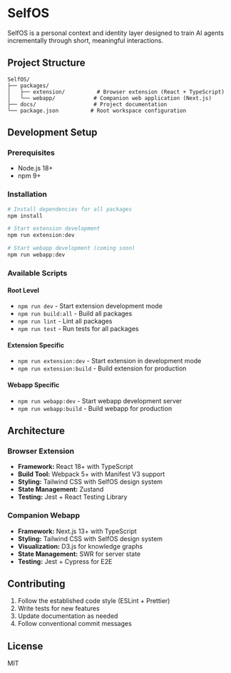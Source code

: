 # SelfOS

SelfOS is a personal context and identity layer designed to train AI agents incrementally through short, meaningful interactions.

## Project Structure

```
SelfOS/
├── packages/
│   ├── extension/          # Browser extension (React + TypeScript)
│   └── webapp/            # Companion web application (Next.js)
├── docs/                  # Project documentation
└── package.json          # Root workspace configuration
```

## Development Setup

### Prerequisites
- Node.js 18+ 
- npm 9+

### Installation
```bash
# Install dependencies for all packages
npm install

# Start extension development
npm run extension:dev

# Start webapp development (coming soon)
npm run webapp:dev
```

### Available Scripts

#### Root Level
- `npm run dev` - Start extension development mode
- `npm run build:all` - Build all packages
- `npm run lint` - Lint all packages
- `npm run test` - Run tests for all packages

#### Extension Specific
- `npm run extension:dev` - Start extension in development mode
- `npm run extension:build` - Build extension for production

#### Webapp Specific
- `npm run webapp:dev` - Start webapp development server
- `npm run webapp:build` - Build webapp for production

## Architecture

### Browser Extension
- **Framework:** React 18+ with TypeScript
- **Build Tool:** Webpack 5+ with Manifest V3 support
- **Styling:** Tailwind CSS with SelfOS design system
- **State Management:** Zustand
- **Testing:** Jest + React Testing Library

### Companion Webapp
- **Framework:** Next.js 13+ with TypeScript
- **Styling:** Tailwind CSS with SelfOS design system
- **Visualization:** D3.js for knowledge graphs
- **State Management:** SWR for server state
- **Testing:** Jest + Cypress for E2E

## Contributing

1. Follow the established code style (ESLint + Prettier)
2. Write tests for new features
3. Update documentation as needed
4. Follow conventional commit messages

## License

MIT
